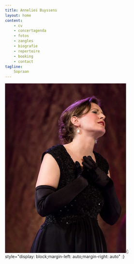 ```yaml
---
title: Annelies Buyssens
layout: home 
content:
    - cv
    - concertagenda 
    - fotos
    - zangles 
    - biografie
    - repertoire
    - booking
    - contact 
tagline:
    Sopraan
---
```

![Annelies Buyssens](/images/others/close_opera.jpg){: style="display: block;margin-left: auto;margin-right: auto" :}


